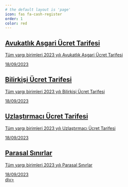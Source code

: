 ```yaml
---
# the default layout is 'page'
icon: fas fa-cash-register
order: 1
color: red
---
```



<div id="post-list" class="flex-grow-1 pe-xl-2 w-100">
  <article class="card-wrapper"> 
    <a href="/avukatlikasgari/" class="card post-preview flex-md-row-reverse">   
    <div class="preview-img d-flex flex-row justify-content-center align-items-center"><i class="fa fa-gavel fa-fw me-1 fa-3x align-middle text-danger"> </i></div> 
    <div class="card-body d-flex flex-column">
        <h1 class="card-title my-2 mt-md-0">Avukatlık Asgari Ücret Tarifesi
        </h1>
        <div class="card-text content mt-0 mb-2">
          <p> Tüm yargı birimleri 2023 yılı Avukatlık Asgari Ücret Tarifesi
          </p>
        </div>
        <div class="post-meta flex-grow-1 d-flex align-items-end">
          <div class="me-auto"> 
            <i class="far fa-calendar fa-fw me-1">
            </i> 
            <time>18/09/2023
            </time>             
          </div>          
        </div>
      </div>
    </a>    
  </article>
  <article class="card-wrapper"> 
    <a href="/bilirkisiucret/" class="card post-preview flex-md-row-reverse"> 
    <div class="preview-img d-flex flex-row justify-content-center align-items-center"><i class="fa fa-people-roof fa-fw me-1 fa-3x align-middle text-success"> </i></div>       
    <div class="card-body d-flex flex-column">
        <h1 class="card-title my-2 mt-md-0">Bilirkişi Ücret Tarifesi
        </h1>
        <div class="card-text content mt-0 mb-2">
          <p> Tüm yargı birimleri 2023 yılı Bilirkişi Ücret Tarifesi
          </p>
        </div>
        <div class="post-meta flex-grow-1 d-flex align-items-end">
          <div class="me-auto"> 
            <i class="far fa-calendar fa-fw me-1">
            </i> 
            <time>18/09/2023
            </time>             
          </div>          
        </div>
      </div>      
    </a>    
  </article>   
  <article class="card-wrapper"> 
    <a href="/uzlastirmaciucret/" class="card post-preview flex-md-row-reverse">  
    <div class="preview-img d-flex flex-row justify-content-center align-items-center"><i class="fa fa-handshake fa-fw me-1 fa-3x align-middle text-warning"> </i></div>      
    <div class="card-body d-flex flex-column">
        <h1 class="card-title my-2 mt-md-0">Uzlaştırmacı Ücret Tarifesi
        </h1>
        <div class="card-text content mt-0 mb-2">
          <p> Tüm yargı birimleri 2023 yılı Uzlaştırmacı Ücret Tarifesi
          </p>
        </div>
        <div class="post-meta flex-grow-1 d-flex align-items-end">
          <div class="me-auto"> 
            <i class="far fa-calendar fa-fw me-1">
            </i> 
            <time>18/09/2023
            </time>             
          </div>          
        </div>
      </div>      
    </a>    
  </article>  
  <article class="card-wrapper">     
    <a href="/uzlastirmaciucret/" class="card post-preview flex-md-row-reverse">      
    <div class="preview-img d-flex flex-row justify-content-center align-items-center"><i class="fa fa-coins fa-fw me-1 fa-3x align-middle text-primary"> </i></div>
    <div class="card-body d-flex flex-column">
        <h1 class="card-title my-2 mt-md-0">Parasal Sınırlar
        </h1>
        <div class="card-text content mt-0 mb-2">
          <p> Tüm yargı birimleri 2023 yılı Parasal Sınırlar
          </p>
        </div>
        <div class="post-meta flex-grow-1 d-flex align-items-end">
          <div class="me-auto"> 
            <i class="far fa-calendar fa-fw me-1">
            </i> 
            <time>18/09/2023
            </time>             
          </div>          
        </div>
      </div>
      div>            
    </a>    
  </article>  
</div>
